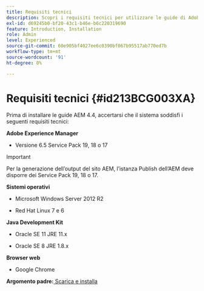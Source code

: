 ```yaml
---
title: Requisiti tecnici
description: Scopri i requisiti tecnici per utilizzare le guide di Adobe Experience Manager
exl-id: d69245b0-bf20-43c1-b46e-b6c220319690
feature: Introduction, Installation
role: Admin
level: Experienced
source-git-commit: 60e905bf4027ee6c0390bf067b95517ab770ed7b
workflow-type: tm+mt
source-wordcount: '91'
ht-degree: 0%

---
```


# Requisiti tecnici {#id213BCG003XA}

Prima di installare le guide AEM 4.4, accertarsi che il sistema soddisfi i seguenti requisiti tecnici:

**Adobe Experience Manager**

- Versione 6.5 Service Pack 19, 18 o 17

>[!IMPORTANT]
>
> Per la generazione dell’output del sito AEM, l’istanza Publish dell’AEM deve disporre dei Service Pack 19, 18 o 17.

**Sistemi operativi**

- Microsoft Windows Server 2012 R2

- Red Hat Linux 7 e 6


**Java Development Kit**

- Oracle SE 11 JRE 11.x

- Oracle SE 8 JRE 1.8.x


**Browser web**

- Google Chrome


**Argomento padre:**[ Scarica e installa](download-install.md)

